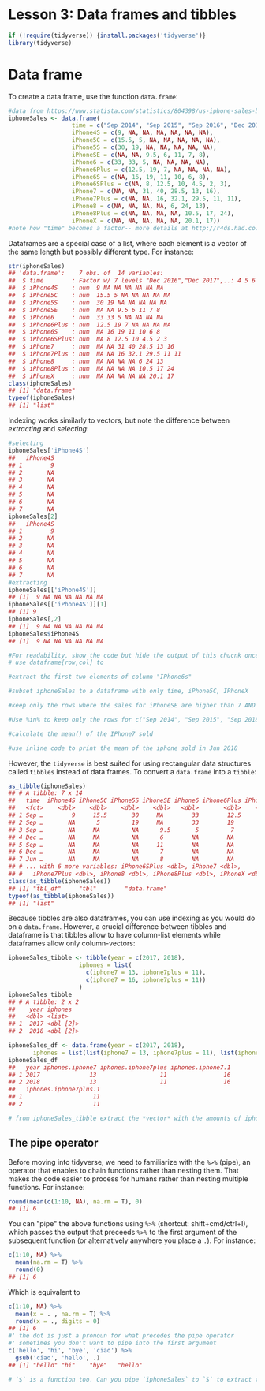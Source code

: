 Lesson 3: Data frames and tibbles
================

``` r
if (!require(tidyverse)) {install.packages('tidyverse')}
library(tidyverse)
```

Data frame
==========

To create a data frame, use the function `data.frame`:

``` r
#data from https://www.statista.com/statistics/804398/us-iphone-sales-by-model/
iphoneSales <- data.frame(
                  time = c("Sep 2014", "Sep 2015", "Sep 2016", "Dec 2016", "Sep 2017", "Dec 2017", "Jun 2018"), 
                  iPhone4S = c(9, NA, NA, NA, NA, NA, NA), 
                  iPhone5C = c(15.5, 5, NA, NA, NA, NA, NA), 
                  iPhone5S = c(30, 19, NA, NA, NA, NA, NA), 
                  iPhoneSE = c(NA, NA, 9.5, 6, 11, 7, 8), 
                  iPhone6 = c(33, 33, 5, NA, NA, NA, NA), 
                  iPhone6Plus = c(12.5, 19, 7, NA, NA, NA, NA), 
                  iPhone6S = c(NA, 16, 19, 11, 10, 6, 8), 
                  iPhone6SPlus = c(NA, 8, 12.5, 10, 4.5, 2, 3), 
                  iPhone7 = c(NA, NA, 31, 40, 28.5, 13, 16), 
                  iPhone7Plus = c(NA, NA, 16, 32.1, 29.5, 11, 11), 
                  iPhone8 = c(NA, NA, NA, NA, 6, 24, 13), 
                  iPhone8Plus = c(NA, NA, NA, NA, 10.5, 17, 24), 
                  iPhoneX = c(NA, NA, NA, NA, NA, 20.1, 17))
#note how "time" becomes a factor-- more details at http://r4ds.had.co.nz/factors.html#creating-factors
```

Dataframes are a special case of a list, where each element is a vector of the same length but possibly different type. For instance:

``` r
str(iphoneSales)
## 'data.frame':    7 obs. of  14 variables:
##  $ time        : Factor w/ 7 levels "Dec 2016","Dec 2017",..: 4 5 6 1 7 2 3
##  $ iPhone4S    : num  9 NA NA NA NA NA NA
##  $ iPhone5C    : num  15.5 5 NA NA NA NA NA
##  $ iPhone5S    : num  30 19 NA NA NA NA NA
##  $ iPhoneSE    : num  NA NA 9.5 6 11 7 8
##  $ iPhone6     : num  33 33 5 NA NA NA NA
##  $ iPhone6Plus : num  12.5 19 7 NA NA NA NA
##  $ iPhone6S    : num  NA 16 19 11 10 6 8
##  $ iPhone6SPlus: num  NA 8 12.5 10 4.5 2 3
##  $ iPhone7     : num  NA NA 31 40 28.5 13 16
##  $ iPhone7Plus : num  NA NA 16 32.1 29.5 11 11
##  $ iPhone8     : num  NA NA NA NA 6 24 13
##  $ iPhone8Plus : num  NA NA NA NA 10.5 17 24
##  $ iPhoneX     : num  NA NA NA NA NA 20.1 17
class(iphoneSales)
## [1] "data.frame"
typeof(iphoneSales)
## [1] "list"
```

Indexing works similarly to vectors, but note the difference between *extracting* and *selecting*:

``` r
#selecting
iphoneSales['iPhone4S']
##   iPhone4S
## 1        9
## 2       NA
## 3       NA
## 4       NA
## 5       NA
## 6       NA
## 7       NA
iphoneSales[2]
##   iPhone4S
## 1        9
## 2       NA
## 3       NA
## 4       NA
## 5       NA
## 6       NA
## 7       NA
#extracting
iphoneSales[['iPhone4S']]
## [1]  9 NA NA NA NA NA NA
iphoneSales[['iPhone4S']][1]
## [1] 9
iphoneSales[,2]
## [1]  9 NA NA NA NA NA NA
iphoneSales$iPhone4S
## [1]  9 NA NA NA NA NA NA
```

``` r
#For readability, show the code but hide the output of this chucnk once you tested the solutions
# use dataframe[row,col] to

#extract the first two elements of column "IPhone6s"

#subset iphoneSales to a dataframe with only time, iPhone5C, IPhoneX

#keep only the rows where the sales for iPhoneSE are higher than 7 AND are not NA (AND = &, OR = |, NOT = !)

#Use %in% to keep only the rows for c("Sep 2014", "Sep 2015", "Sep 2018")

#calculate the mean() of the IPhone7 sold 

#use inline code to print the mean of the iphone sold in Jun 2018
```

However, the `tidyverse` is best suited for using rectangular data structures called `tibbles` instead of data frames. To convert a `data.frame` into a `tibble`:

``` r
as_tibble(iphoneSales)
## # A tibble: 7 x 14
##   time  iPhone4S iPhone5C iPhone5S iPhoneSE iPhone6 iPhone6Plus iPhone6S
##   <fct>    <dbl>    <dbl>    <dbl>    <dbl>   <dbl>       <dbl>    <dbl>
## 1 Sep …        9     15.5       30     NA        33        12.5       NA
## 2 Sep …       NA      5         19     NA        33        19         16
## 3 Sep …       NA     NA         NA      9.5       5         7         19
## 4 Dec …       NA     NA         NA      6        NA        NA         11
## 5 Sep …       NA     NA         NA     11        NA        NA         10
## 6 Dec …       NA     NA         NA      7        NA        NA          6
## 7 Jun …       NA     NA         NA      8        NA        NA          8
## # ... with 6 more variables: iPhone6SPlus <dbl>, iPhone7 <dbl>,
## #   iPhone7Plus <dbl>, iPhone8 <dbl>, iPhone8Plus <dbl>, iPhoneX <dbl>
class(as_tibble(iphoneSales))
## [1] "tbl_df"     "tbl"        "data.frame"
typeof(as_tibble(iphoneSales))
## [1] "list"
```

Because tibbles are also dataframes, you can use indexing as you would do on a `data.frame`. However, a crucial difference between tibbles and dataframe is that tibbles allow to have column-list elements while dataframes allow only column-vectors:

``` r
iphoneSales_tibble <- tibble(year = c(2017, 2018), 
                    iphones = list(
                      c(iphone7 = 13, iphone7plus = 11), 
                      c(iphone7 = 16, iphone7plus = 11))
                    )
iphoneSales_tibble
## # A tibble: 2 x 2
##    year iphones  
##   <dbl> <list>   
## 1  2017 <dbl [2]>
## 2  2018 <dbl [2]>

iphoneSales_df <- data.frame(year = c(2017, 2018), 
       iphones = list(list(iphone7 = 13, iphone7plus = 11), list(iphone7 = 16, iphone7plus = 11)))
iphoneSales_df
##   year iphones.iphone7 iphones.iphone7plus iphones.iphone7.1
## 1 2017              13                  11                16
## 2 2018              13                  11                16
##   iphones.iphone7plus.1
## 1                    11
## 2                    11
```

``` r
# from iphoneSales_tibble extract the *vector* with the amounts of iphone7/7plus sold in 2017
```

The pipe operator
-----------------

Before moving into tidyverse, we need to familiarize with the `%>%` (pipe), an operator that enables to chain functions rather than nesting them. That makes the code easier to process for humans rather than nesting multiple functions. For instance:

``` r
round(mean(c(1:10, NA), na.rm = T), 0)
## [1] 6
```

You can "pipe" the above functions using `%>%` (shortcut: shift+cmd/ctrl+I), which passes the output that preceeds `%>%` to the first argument of the subsequent function (or alternatively anywhere you place a `.`). For instance:

``` r
c(1:10, NA) %>% 
  mean(na.rm = T) %>% 
  round(0)
## [1] 6
```

Which is equivalent to

``` r
c(1:10, NA) %>% 
  mean(x = . , na.rm = T) %>% 
  round(x = ., digits = 0)
## [1] 6
#' the dot is just a pronoun for what precedes the pipe operator
#' sometimes you don't want to pipe into the first argument
c('hello', 'hi', 'bye', 'ciao') %>% 
  gsub('ciao', 'hello', .)
## [1] "hello" "hi"    "bye"   "hello"
```

``` r
# `$` is a function too. Can you pipe `iphoneSales` to `$` to extract the vectro `iPhoneX`? Then, calculate the mean removing NAs
```
